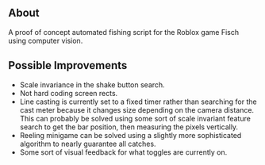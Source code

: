 ## About

A proof of concept automated fishing script for the Roblox game Fisch using computer vision.

## Possible Improvements

- Scale invariance in the shake button search.
- Not hard coding screen rects.
- Line casting is currently set to a fixed timer rather than searching for the cast meter because it changes size depending on the camera distance. This can probably be solved using some sort of scale invariant feature search to get the bar position, then measuring the pixels vertically.
- Reeling minigame can be solved using a slightly more sophisticated algorithm to nearly guarantee all catches.
- Some sort of visual feedback for what toggles are currently on.

